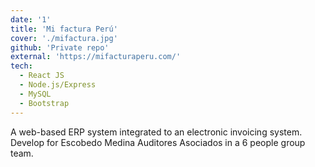 ```yaml
---
date: '1'
title: 'Mi factura Perú'
cover: './mifactura.jpg'
github: 'Private repo'
external: 'https://mifacturaperu.com/'
tech:
  - React JS
  - Node.js/Express
  - MySQL
  - Bootstrap
---
```


A web-based ERP system integrated to an electronic invoicing system. Develop for Escobedo Medina Auditores Asociados in a 6 people group team.